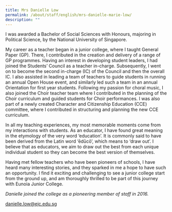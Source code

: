 ```yaml
---
title: Mrs Danielle Low
permalink: /about/staff/english/mrs-danielle-marie-low/
description: ""
---
```

I was awarded a Bachelor of Social Sciences with Honours, majoring in Political Science, by the National University of Singapore.

My career as a teacher began in a junior college, where I taught General Paper (GP). There, I contributed in the creation and delivery of a range of GP programmes. Having an interest in developing student leaders, I had joined the Students’ Council as a teacher in-charge. Subsequently, I went on to become the second in-charge (IC) of the Council and then the overall IC. I also assisted in leading a team of teachers to guide students in running an annual Open House event, and similarly led such a team in an annual Orientation for first year students. Following my passion for choral music, I also joined the Choir teacher team where I contributed in the planning of the Choir curriculum and guided students for Choir performances. I was also part of a newly created Character and Citizenship Education (CCE) committee, where I contributed in structuring and planning the new CCE curriculum.

In all my teaching experiences, my most memorable moments come from my interactions with students. As an educator, I have found great meaning in the etymology of the very word ‘education’. It is commonly said to have been derived from the Latin word ‘ēdūcō’, which means to ‘draw out’. I believe that as educators, we aim to draw out the best from each unique individual student so they can become the best version of themselves.

Having met fellow teachers who have been pioneers of schools, I have heard many interesting stories, and they sparked in me a hope to have such an opportunity. I find it exciting and challenging to see a junior college start from the ground up, and am thoroughly thrilled to be part of this journey with Eunoia Junior College.

_Danielle joined the college as a pioneering member of staff in 2016._

[danielle.low@ejc.edu.sg](mailto:danielle.low@ejc.edu.sg)